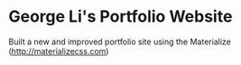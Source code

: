 # George Li's Portfolio Website
Built a new and improved portfolio site using the Materialize (http://materializecss.com)
